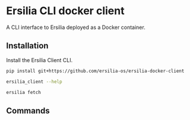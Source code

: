 # Ersilia CLI docker client
A CLI interface to Ersilia deployed as a Docker container.

## Installation

Install the Ersilia Client CLI.

```bash
pip install git+https://github.com/ersilia-os/ersilia-docker-client
```

```bash
ersilia_client --help
```

```bash
ersilia fetch 
```

## Commands
